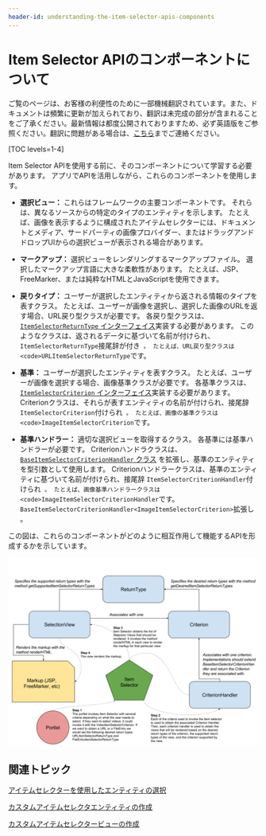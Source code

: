 ```yaml
---
header-id: understanding-the-item-selector-apis-components
---
```


# Item Selector APIのコンポーネントについて

<p class="alert alert-info"><span class="wysiwyg-color-blue120">ご覧のページは、お客様の利便性のために一部機械翻訳されています。また、ドキュメントは頻繁に更新が加えられており、翻訳は未完成の部分が含まれることをご了承ください。最新情報は都度公開されておりますため、必ず英語版をご参照ください。翻訳に問題がある場合は、<a href="mailto:support-content-jp@liferay.com">こちら</a>までご連絡ください。</span></p>

[TOC levels=1-4]

Item Selector APIを使用する前に、そのコンポーネントについて学習する必要があります。 アプリでAPIを活用しながら、これらのコンポーネントを使用します。

  - **選択ビュー：** これらはフレームワークの主要コンポーネントです。 それらは、異なるソースからの特定のタイプのエンティティを示します。 たとえば、画像を表示するように構成されたアイテムセレクターには、ドキュメントとメディア、サードパーティの画像プロバイダー、またはドラッグアンドドロップUIからの選択ビューが表示される場合があります。

  - **マークアップ：** 選択ビューをレンダリングするマークアップファイル。 選択したマークアップ言語に大きな柔軟性があります。 たとえば、JSP、FreeMarker、または純粋なHTMLとJavaScriptを使用できます。

  - **戻りタイプ：** ユーザーが選択したエンティティから返される情報のタイプを表すクラス。 たとえば、ユーザーが画像を選択し、選択した画像のURLを返す場合、URL戻り型クラスが必要です。 各戻り型クラスは、 [`ItemSelectorReturnType` インターフェイス](@app-ref@/collaboration/latest/javadocs/com/liferay/item/selector/ItemSelectorReturnType.html)実装する必要があります。 このようなクラスは、返されるデータに基づいて名前が付けられ、 `ItemSelectorReturnType`接尾辞が付き` 。 たとえば、URL戻り型クラスは <code>URLItemSelectorReturnType`です。

  - **基準：** ユーザーが選択したエンティティを表すクラス。 たとえば、ユーザーが画像を選択する場合、画像基準クラスが必要です。 各基準クラスは、 [`ItemSelectorCriterion` インターフェイス](@app-ref@/collaboration/latest/javadocs/com/liferay/item/selector/ItemSelectorCriterion.html)実装する必要があります。 Criterionクラスは、それらが表すエンティティの名前が付けられ、接尾辞 `ItemSelectorCriterion`付けられ` 。 たとえば、画像の基準クラスは <code>ImageItemSelectorCriterion`です。

  - **基準ハンドラー：** 適切な選択ビューを取得するクラス。 各基準には基準ハンドラーが必要です。 Criterionハンドラクラスは、 [`BaseItemSelectorCriterionHandler` クラス](@app-ref@/collaboration/latest/javadocs/com/liferay/item/selector/BaseItemSelectorCriterionHandler.html) を拡張し、基準のエンティティを型引数として使用します。 Criterionハンドラークラスは、基準のエンティティに基づいて名前が付けられ、接尾辞 `ItemSelectorCriterionHandler`付けられ` 。 たとえば、画像基準ハンドラークラスは <code>ImageItemSelectorCriterionHandler`です。 `BaseItemSelectorCriterionHandler<ImageItemSelectorCriterion>`拡張し 。</p></li>
</ul>

<p spaces-before="0">この図は、これらのコンポーネントがどのように相互作用して機能するAPIを形成するかを示しています。</p>

<p spaces-before="0"><img src="../../../images/item-selector-architecture.png" alt="図1：アイテムセレクタービュー（選択ビュー）は、戻り値のタイプと基準によって決定され、マークアップによってレンダリングされます。" /></p>

<h2 spaces-before="0">関連トピック</h2>

<p spaces-before="0"><a href="/docs/7-1/tutorials/-/knowledge_base/t/selecting-entities-using-the-item-selector">アイテムセレクターを使用したエンティティの選択</a></p>

<p spaces-before="0"><a href="/docs/7-1/tutorials/-/knowledge_base/t/creating-custom-item-selector-entities">カスタムアイテムセレクタエンティティの作成</a></p>

<p spaces-before="0"><a href="/docs/7-1/tutorials/-/knowledge_base/t/creating-custom-item-selector-views">カスタムアイテムセレクタービューの作成</a></p>
